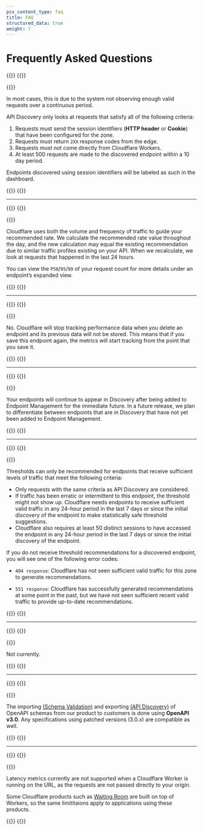 ```yaml
---
pcx_content_type: faq
title: FAQ
structured_data: true
weight: 7
---
```

# Frequently Asked Questions

{{<faq-item>}}
{{<faq-question level=2 text="Why are my API endpoints not found by API Discovery?" >}}
 
{{<faq-answer>}}

In most cases, this is due to the system not observing enough valid requests over a continuous period.

API Discovery only looks at requests that satisfy all of the following criteria:

1. Requests must send the session identifiers (**HTTP header** or **Cookie**) that have been configured for the zone.
2. Requests must return `2XX` response codes from the edge.
3. Requests must not come directly from Cloudflare Workers.
4. At least 500 requests are made to the discovered endpoint within a 10 day period.

Endpoints discovered using session identifiers will be labeled as such in the dashboard.

{{</faq-answer>}}
{{</faq-item>}}
___

{{<faq-item>}}
{{<faq-question level=2 text="How does Cloudflare calculate the recommended rate limit for my endpoint?" >}}
 
{{<faq-answer>}}

Cloudflare uses both the volume and frequency of traffic to guide your recommended rate. We calculate the recommended rate value throughout the day, and the new calculation may equal the existing recommendation due to similar traffic profiles existing on your API. When we recalculate, we look at requests that happened in the last 24 hours.

You can view the `P50`/`95`/`99` of your request count for more details under an endpoint’s expanded view.

{{</faq-answer>}}
{{</faq-item>}}
___

{{<faq-item>}}
{{<faq-question level=2 text="Will I be able to access an endpoint’s data after I delete it?" >}}
 
{{<faq-answer>}}

No. Cloudflare will stop tracking performance data when you delete an endpoint and its previous data will not be stored. This means that if you save this endpoint again, the metrics will start tracking from the point that you save it.

{{</faq-answer>}}
{{</faq-item>}}
___

{{<faq-item>}}
{{<faq-question level=2 text="Why do I still see my endpoint in Discovery after I’ve added it to Endpoint Management?" >}}

{{<faq-answer>}}

Your endpoints will continue to appear in Discovery after being added to Endpoint Management for the immediate future. In a future release, we plan to differentiate between endpoints that are in Discovery that have not yet been added to Endpoint Management.

{{</faq-answer>}}
{{</faq-item>}}
___

{{<faq-item>}}
{{<faq-question level=2 text="Why do I not receive threshold recommendations for my discovered API endpoints?" >}}

{{<faq-answer>}}

Thresholds can only be recommended for endpoints that receive sufficient levels of traffic that meet the following criteria: 

* Only requests with the same criteria as API Discovery are considered. 
* If traffic has been erratic or intermittent to this endpoint, the threshold might not show up. Cloudflare needs endpoints to receive sufficient valid traffic in any 24-hour period in the last 7 days or since the initial discovery of the endpoint to make statistically safe threshold suggestions.
* Cloudflare also requires at least 50 distinct sessions to have accessed the endpoint in any 24-hour period in the last 7 days or since the initial discovery of the endpoint.

If you do not receive threshold recommendations for a discovered endpoint, you will see one of the following error codes: 

* `404 response`: Cloudflare has not seen sufficient valid traffic for this zone to generate recommendations.

* `551 response`: Cloudflare has successfully generated recommendations at some point in the past, but we have not seen sufficient recent valid traffic to provide up-to-date recommendations.

{{</faq-answer>}}
{{</faq-item>}}
___

{{<faq-item>}}
{{<faq-question level=2 text="Does this work for JDCloud customers?" >}}

{{<faq-answer>}}

Not currently.

{{</faq-answer>}}
{{</faq-item>}}
___

{{<faq-item>}}
{{<faq-question level=2 text="What version of OpenAPI specification do you support?" >}}

{{<faq-answer>}}

The importing [(Schema Validation)](/api-shield/security/schema-validation/) and exporting [(API Discovery)](/api-shield/security/api-discovery/) of OpenAPI schemas from our product to customers is done using **OpenAPI v3.0**. Any specifications using patched versions (3.0.x) are compatible as well. 

{{</faq-answer>}}
{{</faq-item>}}
___

{{<faq-item>}}
{{<faq-question level=2 text="Why am I not seeing latency metrics?" >}}

{{<faq-answer>}}

Latency metrics currently are not supported when a Cloudflare Worker is running on the URL, as the requests are not passed directly to your origin.

Some Cloudflare products such as [Waiting Room](/waiting-room/) are built on top of Workers, so the same limititaions apply to applications using these products. 

{{</faq-answer>}}
{{</faq-item>}}
